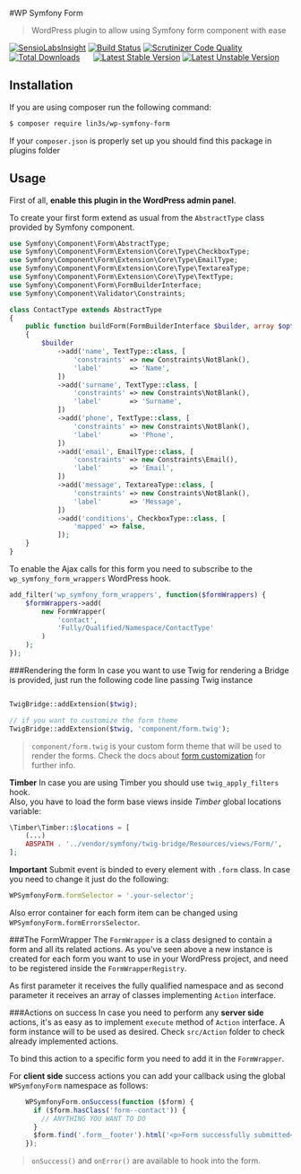 #WP Symfony Form
> WordPress plugin to allow using Symfony form component with ease

[![SensioLabsInsight](https://insight.sensiolabs.com/projects/789d1ec9-6a7d-4b06-b55a-77b3d081cedc/mini.png)](https://insight.sensiolabs.com/projects/789d1ec9-6a7d-4b06-b55a-77b3d081cedc)
[![Build Status](https://travis-ci.org/LIN3S/WPSymfonyForm.svg?branch=master)](https://travis-ci.org/LIN3S/WPSymfonyForm)
[![Scrutinizer Code Quality](https://scrutinizer-ci.com/g/LIN3S/WPSymfonyForm/badges/quality-score.png?b=master)](https://scrutinizer-ci.com/g/LIN3S/WPSymfonyForm/?branch=master)
[![Total Downloads](https://poser.pugx.org/lin3s/wp-symfony-form/downloads)](https://packagist.org/packages/lin3s/wp-symfony-form)
&nbsp;&nbsp;&nbsp;&nbsp;
[![Latest Stable Version](https://poser.pugx.org/lin3s/wp-symfony-form/v/stable.svg)](https://packagist.org/packages/lin3s/wp-symfony-form)
[![Latest Unstable Version](https://poser.pugx.org/lin3s/wp-symfony-form/v/unstable.svg)](https://packagist.org/packages/lin3s/wp-symfony-form)
 
## Installation
If you are using composer run the following command:
```bash
$ composer require lin3s/wp-symfony-form
```

If your `composer.json` is properly set up you should find this package in plugins folder

## Usage
First of all, **enable this plugin in the WordPress admin panel**.

To create your first form extend as usual from the `AbstractType` class provided by Symfony component.
```php
use Symfony\Component\Form\AbstractType;
use Symfony\Component\Form\Extension\Core\Type\CheckboxType;
use Symfony\Component\Form\Extension\Core\Type\EmailType;
use Symfony\Component\Form\Extension\Core\Type\TextareaType;
use Symfony\Component\Form\Extension\Core\Type\TextType;
use Symfony\Component\Form\FormBuilderInterface;
use Symfony\Component\Validator\Constraints;

class ContactType extends AbstractType
{
    public function buildForm(FormBuilderInterface $builder, array $options)
    {
        $builder
            ->add('name', TextType::class, [
                'constraints' => new Constraints\NotBlank(),
                'label'       => 'Name',
            ])
            ->add('surname', TextType::class, [
                'constraints' => new Constraints\NotBlank(),
                'label'       => 'Surname',
            ])
            ->add('phone', TextType::class, [
                'constraints' => new Constraints\NotBlank(),
                'label'       => 'Phone',
            ])
            ->add('email', EmailType::class, [
                'constraints' => new Constraints\Email(),
                'label'       => 'Email',
            ])
            ->add('message', TextareaType::class, [
                'constraints' => new Constraints\NotBlank(),
                'label'       => 'Message',
            ])
            ->add('conditions', CheckboxType::class, [
                'mapped' => false,
            ]);
    }
}
``` 

To enable the Ajax calls for this form you need to subscribe to the `wp_symfony_form_wrappers` WordPress hook.
```php
add_filter('wp_symfony_form_wrappers', function($formWrappers) {
    $formWrappers->add(
        new FormWrapper(
            'contact',
            'Fully/Qualified/Namespace/ContactType'
        )
    );
});
```


###Rendering the form
In case you want to use Twig for rendering a Bridge is provided, just run the following code line passing Twig instance
```php

TwigBridge::addExtension($twig);

// if you want to customize the form theme
TwigBridge::addExtension($twig, 'component/form.twig');
```
> `component/form.twig` is your custom form theme that will be used to render the forms. Check the docs about 
[form customization](http://symfony.com/doc/current/cookbook/form/form_customization.html#what-are-form-themes) for
further info.

**Timber**
In case you are using Timber you should use `twig_apply_filters` hook.</br>
Also, you have to load the form base views inside *Timber* global locations variable:
```php
\Timber\Timber::$locations = [
    (...)
    ABSPATH . '../vendor/symfony/twig-bridge/Resources/views/Form/',
];
```

**Important** Submit event is binded to every element with `.form` class. In case you need to change it just do the following:
```js
WPSymfonyForm.formSelector = '.your-selector';
```

Also error container for each form item can be changed using `WPSymfonyForm.formErrorsSelector`.

###The FormWrapper
The `FormWrapper` is a class designed to contain a form and all its related actions. As you've seen above a new instance is 
created for each form you want to use in your WordPress project, and need to be registered inside the
`FormWrapperRegistry`.

As first parameter it receives the fully qualified namespace and as second parameter it receives an array of classes
implementing `Action` interface.

###Actions on success
In case you need to perform any **server side** actions, it's as easy as to implement `execute` method of `Action` interface.
A form instance will to be used as desired. Check `src/Action` folder to check already implemented actions.

To bind this action to a specific form you need to add it in the `FormWrapper`.

For **client side** success actions you can add your callback using the global `WPSymfonyForm` namespace as follows:
```js
    WPSymfonyForm.onSuccess(function ($form) {
      if ($form.hasClass('form--contact')) {
        // ANYTHING YOU WANT TO DO 
      }
      $form.find('.form__footer').html('<p>Form successfully submitted</p>');
    });
```
> `onSuccess()` and `onError()` are available to hook into the form.
